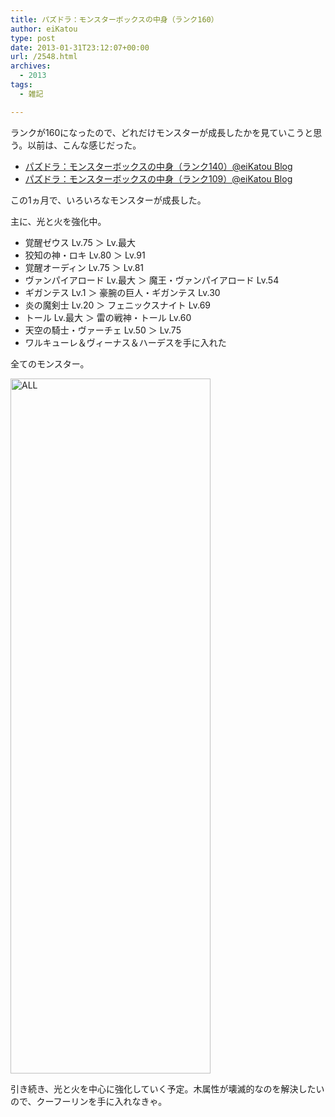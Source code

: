```yaml
---
title: パズドラ：モンスターボックスの中身（ランク160）
author: eiKatou
type: post
date: 2013-01-31T23:12:07+00:00
url: /2548.html
archives:
  - 2013
tags:
  - 雑記

---
```

ランクが160になったので、どれだけモンスターが成長したかを見ていこうと思う。以前は、こんな感じだった。

  * [パズドラ：モンスターボックスの中身（ランク140）@eiKatou Blog][1]
  * [パズドラ：モンスターボックスの中身（ランク109）@eiKatou Blog][2]

<!--more-->

この1ヵ月で、いろいろなモンスターが成長した。
  
主に、光と火を強化中。

  * 覚醒ゼウス Lv.75 ＞ Lv.最大
  * 狡知の神・ロキ Lv.80 ＞ Lv.91
  * 覚醒オーディン Lv.75 ＞ Lv.81
  * ヴァンパイアロード Lv.最大 ＞ 魔王・ヴァンパイアロード Lv.54
  * ギガンテス Lv.1 ＞ 豪腕の巨人・ギガンテス Lv.30
  * 炎の魔剣士 Lv.20 ＞ フェニックスナイト Lv.69
  * トール Lv.最大 ＞ 雷の戦神・トール Lv.60
  * 天空の騎士・ヴァーチェ Lv.50 ＞ Lv.75
  * ワルキューレ＆ヴィーナス＆ハーデスを手に入れた

全てのモンスター。
  
<img src="/blog/uploads/2013/01/ALL.jpg" alt="ALL" width="320" height="1112" class="alignnone size-full wp-image-2549" srcset="/blog/uploads/2013/01/ALL.jpg 320w, /blog/uploads/2013/01/ALL-86x300.jpg 86w" sizes="(max-width: 320px) 100vw, 320px" />

引き続き、光と火を中心に強化していく予定。木属性が壊滅的なのを解決したいので、クーフーリンを手に入れなきゃ。

 [1]: http://eikatou.net/blog/2012/12/paz_monsterbox_140/
 [2]: http://eikatou.net/blog/2012/11/paz_monsterbox_109/
